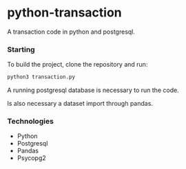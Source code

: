 # python-transaction
A transaction code in python and postgresql.

### Starting
To build the project, clone the repository and run:

```bash
python3 transaction.py
```

A running postgresql database is necessary to run the code.

Is also necessary a dataset import through pandas.

### Technologies
- Python
- Postgresql
- Pandas
- Psycopg2
